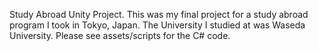 Study Abroad Unity Project. 
This was my final project for a study abroad program I took in Tokyo, Japan. 
The University I studied at was Waseda University. 
Please see assets/scripts for the C# code.

